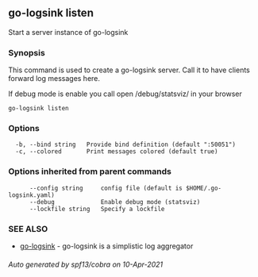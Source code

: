 ## go-logsink listen

Start a server instance of go-logsink

### Synopsis


This command is used to create a go-logsink server.
Call it to have clients forward log messages here.

If debug mode is enable you call open /debug/statsviz/ in your browser

```
go-logsink listen
```

### Options

```
  -b, --bind string   Provide bind definition (default ":50051")
  -c, --colored       Print messages colored (default true)
```

### Options inherited from parent commands

```
      --config string     config file (default is $HOME/.go-logsink.yaml)
      --debug             Enable debug mode (statsviz)
      --lockfile string   Specify a lockfile
```

### SEE ALSO
* [go-logsink](go-logsink.md)	 - go-logsink is a simplistic log aggregator

###### Auto generated by spf13/cobra on 10-Apr-2021
